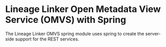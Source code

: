 <!-- SPDX-License-Identifier: Apache-2.0 -->
<!-- Copyright Contributors to the ODPi Egeria project.  -->

# Lineage Linker Open Metadata View Service (OMVS) with Spring

The Lineage Linker OMVS spring module uses spring to create the server-side support for the REST services.